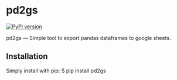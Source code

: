 pd2gs
===========
[![PyPI version](https://badge.fury.io/py/xgboost.svg)](https://pypi.python.org/pypi/xgboost/)

pd2gs — Simple tool to export pandas dataframes to google sheets.


Installation
--------
Simply install with pip:
    $ pip install pd2gs

